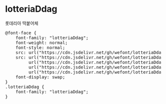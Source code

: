 # lotteriaDdag
롯데리아 딱붙어체

<pre>
@font-face {
    font-family: "lotteriaDdag";
    font-weight: normal;
    font-style: normal;
    src: url("https://cdn.jsdelivr.net/gh/wefont/lotteriaDdag/lotteriaDdag.eot");
    src: url("https://cdn.jsdelivr.net/gh/wefont/lotteriaDdag/lotteriaDdag.eot?#iefix") format("embedded-opentype"),
         url("https://cdn.jsdelivr.net/gh/wefont/lotteriaDdag/lotteriaDdag.woff2") format("woff2"),
         url("https://cdn.jsdelivr.net/gh/wefont/lotteriaDdag/lotteriaDdag.woff") format("woff"),
         url("https://cdn.jsdelivr.net/gh/wefont/lotteriaDdag/lotteriaDdag.ttf") format("truetype");
    font-display: swap;
} 
.lotteriaDdag {
    font-family: "lotteriaDdag";
}

</pre>
